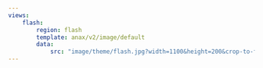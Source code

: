```yaml
---
views:
    flash:
        region: flash
        template: anax/v2/image/default
        data:
            src: "image/theme/flash.jpg?width=1100&height=200&crop-to-fit&area=0,0,30,0"
---
```

